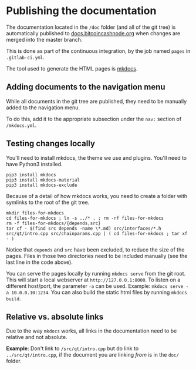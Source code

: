 # Publishing the documentation

The documentation located in the `/doc` folder (and all of the git tree) is
automatically published to [docs.bitcoincashnode.org](https://docs.bitcoincashnode.org)
when changes are merged into the master branch.

This is done as part of the continuous integration, by the job named `pages`
in `.gitlab-ci.yml`.

The tool used to generate the HTML pages is [mkdocs](https://www.mkdocs.org).

## Adding documents to the navigation menu

While all documents in the git tree are published, they need to be
manually added to the navigation menu.

To do this, add it to the appropriate subsection under the `nav:` section
of `/mkdocs.yml`.

## Testing changes locally

You'll need to install mkdocs, the theme we use and plugins. You'll need to have
Python3 installed.

```
pip3 install mkdocs
pip3 install mkdocs-material
pip3 install mkdocs-exclude
```

Because of a detail of how mkdocs works, you need to create a folder with symlinks
to the root of the git tree.

```
mkdir files-for-mkdocs
cd files-for-mkdocs ; ln -s ../* . ; rm -rf files-for-mkdocs
rm -f files-for-mkdocs/{depends,src}
tar cf - $(find src depends -name \*.md) src/interfaces/*.h src/qt/intro.cpp src/chainparams.cpp | ( cd files-for-mkdocs ; tar xf - )
```

Notice that `depends` and `src` have been excluded, to reduce the size of the pages.
Files in those two directories need to be included manually (see the last line
in the code above).

You can serve the pages locally by running `mkdocs serve` from the git root.
This will start a local webserver at `http://127.0.0.1:8000`. To listen on a
different host/port, the parameter `-a` can be used.
Example: `mkdocs serve -a 10.0.0.10:1234`. You can also build the static html
files by running `mkdocs build`.

## Relative vs. absolute links

Due to the way `mkdocs` works, all links in the documentation need to be relative
and not absolute.

**Example**: Don't link to `/src/qt/intro.cpp` but do link to `../src/qt/intro.cpp`, if the document you are linking *from* is in the `doc/` folder.
